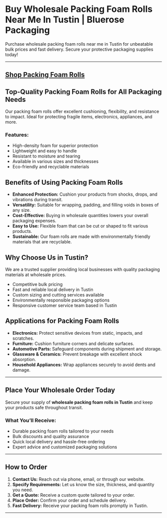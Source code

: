 # Buy Wholesale Packing Foam Rolls Near Me In Tustin | Bluerose Packaging

Purchase wholesale packing foam rolls near me in Tustin for unbeatable bulk prices and fast delivery. Secure your protective packaging supplies today!

---
[Shop Packing Foam Rolls](https://www.bluerosepackaging.com/product/packing-foam-rolls/)
---

## Top-Quality Packing Foam Rolls for All Packaging Needs

Our packing foam rolls offer excellent cushioning, flexibility, and resistance to impact. Ideal for protecting fragile items, electronics, appliances, and more.

### Features:

- High-density foam for superior protection  
- Lightweight and easy to handle  
- Resistant to moisture and tearing  
- Available in various sizes and thicknesses  
- Eco-friendly and recyclable materials  

## Benefits of Using Packing Foam Rolls

- **Enhanced Protection:** Cushion your products from shocks, drops, and vibrations during transit.  
- **Versatility:** Suitable for wrapping, padding, and filling voids in boxes of any size.  
- **Cost-Effective:** Buying in wholesale quantities lowers your overall packaging expenses.  
- **Easy to Use:** Flexible foam that can be cut or shaped to fit various products.  
- **Sustainable:** Our foam rolls are made with environmentally friendly materials that are recyclable.  

## Why Choose Us in Tustin?

We are a trusted supplier providing local businesses with quality packaging materials at wholesale prices.

- Competitive bulk pricing  
- Fast and reliable local delivery in Tustin  
- Custom sizing and cutting services available  
- Environmentally responsible packaging options  
- Responsive customer service team based in Tustin  

## Applications for Packing Foam Rolls

- **Electronics:** Protect sensitive devices from static, impacts, and scratches.  
- **Furniture:** Cushion furniture corners and delicate surfaces.  
- **Automotive Parts:** Safeguard components during shipment and storage.  
- **Glassware & Ceramics:** Prevent breakage with excellent shock absorption.  
- **Household Appliances:** Wrap appliances securely to avoid dents and damage.  

---

## Place Your Wholesale Order Today

Secure your supply of **wholesale packing foam rolls in Tustin** and keep your products safe throughout transit.

### What You’ll Receive:

- Durable packing foam rolls tailored to your needs  
- Bulk discounts and quality assurance  
- Quick local delivery and hassle-free ordering  
- Expert advice and customized packaging solutions  

---

## How to Order

1. **Contact Us:** Reach out via phone, email, or through our website.  
2. **Specify Requirements:** Let us know the size, thickness, and quantity you need.  
3. **Get a Quote:** Receive a custom quote tailored to your order.  
4. **Place Order:** Confirm your order and schedule delivery.  
5. **Fast Delivery:** Receive your packing foam rolls promptly in Tustin.  

---



